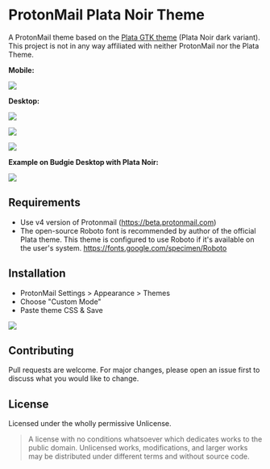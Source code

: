 # ProtonMail Plata Noir Theme

A ProtonMail theme based on the [Plata GTK theme](https://gitlab.com/tista500/plata-theme) (Plata Noir dark variant).  This project is not in any way affiliated with neither ProtonMail nor the Plata Theme.

**Mobile:**

![](https://i.imgur.com/juvpQy5.png)

**Desktop:**

![](https://i.imgur.com/3T3Wr4a.png)

![](https://i.imgur.com/kIIJS0G.png)

![](https://i.imgur.com/KCfZilO.png)

**Example on Budgie Desktop with Plata Noir:**

![](https://i.imgur.com/9YBnSYd.png)

## Requirements
* Use v4 version of Protonmail (https://beta.protonmail.com)
* The open-source Roboto font is recommended by author of the official Plata theme. This theme is configured to use Roboto if it's available on the user's system.
https://fonts.google.com/specimen/Roboto

## Installation

* ProtonMail Settings > Appearance > Themes
* Choose "Custom Mode"
* Paste theme CSS & Save

![](https://i.imgur.com/Zsoy0xp.png)

## Contributing
Pull requests are welcome. For major changes, please open an issue first to discuss what you would like to change.

## License
Licensed under the wholly permissive Unlicense.
> A license with no conditions whatsoever which dedicates works to the public domain. Unlicensed works, modifications, and larger works may be distributed under different terms and without source code.
